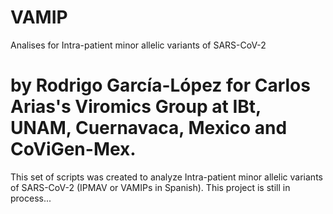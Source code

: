 # VAMIP
Analises for Intra-patient minor allelic variants of SARS-CoV-2
# by Rodrigo García-López for Carlos Arias's Viromics Group at IBt, UNAM, Cuernavaca, Mexico and CoViGen-Mex.
This set of scripts was created to analyze Intra-patient minor allelic variants of SARS-CoV-2 (IPMAV or VAMIPs in Spanish). This project is still in process...
